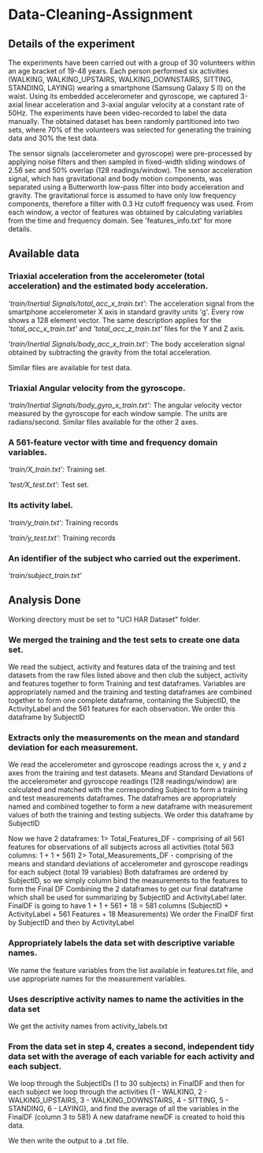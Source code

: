 # Data-Cleaning-Assignment
## Details of the experiment
The experiments have been carried out with a group of 30 volunteers within an age bracket of 19-48 years. Each person performed six activities (WALKING, WALKING_UPSTAIRS, WALKING_DOWNSTAIRS, SITTING, STANDING, LAYING) wearing a smartphone (Samsung Galaxy S II) on the waist. Using its embedded accelerometer and gyroscope, we captured 3-axial linear acceleration and 3-axial angular velocity at a constant rate of 50Hz. The experiments have been video-recorded to label the data manually. The obtained dataset has been randomly partitioned into two sets, where 70% of the volunteers was selected for generating the training data and 30% the test data. 

The sensor signals (accelerometer and gyroscope) were pre-processed by applying noise filters and then sampled in fixed-width sliding windows of 2.56 sec and 50% overlap (128 readings/window). The sensor acceleration signal, which has gravitational and body motion components, was separated using a Butterworth low-pass filter into body acceleration and gravity. The gravitational force is assumed to have only low frequency components, therefore a filter with 0.3 Hz cutoff frequency was used. From each window, a vector of features was obtained by calculating variables from the time and frequency domain. See 'features_info.txt' for more details. 

## Available data

### Triaxial acceleration from the accelerometer (total acceleration) and the estimated body acceleration.
*'train/Inertial Signals/total_acc_x_train.txt':* The acceleration signal from the smartphone accelerometer X axis in standard gravity units 'g'. Every row shows a 128 element vector. The same description applies for the *'total_acc_x_train.txt'* and *'total_acc_z_train.txt'* files for the Y and Z axis.

*'train/Inertial Signals/body_acc_x_train.txt':* The body acceleration signal obtained by subtracting the gravity from the total acceleration.

Similar files are available for test data.

### Triaxial Angular velocity from the gyroscope. 

*'train/Inertial Signals/body_gyro_x_train.txt':* The angular velocity vector measured by the gyroscope for each window sample. The units are radians/second. Similar files available for the other 2 axes.

### A 561-feature vector with time and frequency domain variables. 

*'train/X_train.txt':* Training set.

*'test/X_test.txt':* Test set.

### Its activity label. 

*'train/y_train.txt':* Training records

*'train/y_test.txt':* Training records

### An identifier of the subject who carried out the experiment.

*'train/subject_train.txt'*

## Analysis Done
Working directory must be set to "UCI HAR Dataset" folder.

### We merged the training and the test sets to create one data set.
We read the subject, activity and features data of the training and test datasets from the raw files listed above and then club the subject, activity and features together to form Training and test dataframes.
Variables are appropriately named and the training and testing dataframes are combined together to form one complete dataframe, containing the SubjectID, the ActivityLabel and the 561 features for each observation.
We order this dataframe by SubjectID

### Extracts only the measurements on the mean and standard deviation for each measurement.
We read the accelerometer and gyroscope readings across the x, y and z axes from the training and test datasets. Means and Standard Deviations of the accelerometer	and gyroscope readings (128 readings/window) are calculated and matched with the corresponding Subject to form a training and test measurements dataframes.
The dataframes are appropriately named and combined together to form a new dataframe with measurement values of both the training and testing subjects.
We order this dataframe by SubjectID

Now we have 2 dataframes:
1> Total_Features_DF - comprising of all 561 features for observations of all subjects across all activities (total 563 columns: 1 + 1 + 561)
2> Total_Measurements_DF - comprising of the means and standard deviations of accelerometer and gyroscope readings for each subject (total 19 variables)
Both dataframes are ordered by SubjectID, so we simply column bind the measurements to the features to form the Final DF
Combining the 2 dataframes to get our final dataframe which shall be used for summarizing by SubjectID and ActivityLabel later.
FinalDF is going to have 1 + 1 + 561 + 18 = 581 columns (SubjectID + ActivityLabel + 561 Features + 18 Measurements)
We order the FinalDF first by SubjectID and then by ActivityLabel


### Appropriately labels the data set with descriptive variable names.
We name the feature variables from the list available in features.txt file, and use appropriate names for the measurement variables.

### Uses descriptive activity names to name the activities in the data set
We get the activity names from activity_labels.txt

### From the data set in step 4, creates a second, independent tidy data set with the average of each variable for each activity and each subject.
We loop through the SubjectIDs (1 to 30 subjects) in FinalDF and then for each subject we loop through the activities (1 - WALKING, 2 - WALKING_UPSTAIRS, 3 - WALKING_DOWNSTAIRS, 4 - SITTING, 5 - STANDING, 6 - LAYING), and find the average of all the variables in the FinalDF (column 3 to 581)
A new dataframe newDF is created to hold this data.

We then write the output to a .txt file.











